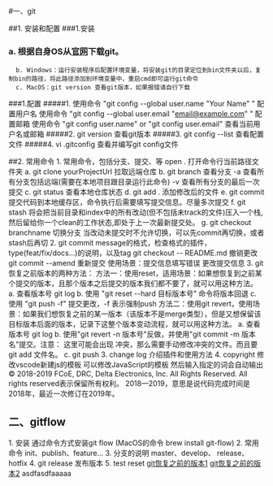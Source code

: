 #一、git

##1. 安装和配置
###1.安装 
###   a. 根据自身OS从[官网](https://git-scm.com)下载git。
      b. Windows：运行安装程序后配置环境变量，将安装git的目录定位到bin文件夹以后，复制bin的路径，将此路径添加到环境变量中，重启cmd即可运行git命令
      c. MacOS：git version 查看git版本，如果报错请自行下载
###1.配置 
#####1. 
       使用命令 "git config --global user.name "Your Name" " 配置用户名
       使用命令 "git config --global user.email "email@example.com" " 配置邮箱
       使用命令 "git config user.name" or "git config user.email" 查看当前用户名或邮箱
#####2. git version 查看git版本
#####3. git config --list 查看配置文件
#####4. vi .gitconfig 查看并编写git config文件

##2. 常用命令
    1. 常用命令，包括分支、提交、等
      open . 打开命令行当前路径文件夹
      a. git clone yourProjectUrl  拉取远端仓库
      b. git branch 查看分支
        -a 查看所有分支包括远端(需要在本地项目跟目录运行此命令)
        -v 查看所有分支的最后一次提交
      c. git status 查看本地仓库状态
      d. git add . 添加修改后的文件
      e. git commit 提交代码到本地缓存区，命令执行后需要填写提交信息。尽量多次提交
      f. git stash 将会把当前目录和index中的所有改动(但不包括未track的文件)压入一个栈,然后留给你一个clean的工作状态,即处于上一次最新提交处。
      g. git checkout branchname 切换分支 当改动未提交时不允许切换，可以先commit再切换，或者stash后再切
    2. git commit message的格式，检查格式的插件，type(feat/fix/docs...)的说明，以及tag
        git checkout -- README.md 撤销更改
        git commit --amend 重新提交 使用场景：提交信息填写错误 更改提交信息
    3. git恢复之前版本的两种方法：
      方法一：使用reset，适用场景：如果想恢复到之前某个提交的版本，且那个版本之后提交的版本我们都不要了，就可以用这种方法。
        a. 查看版本号 git log
        b. 使用 "git reset --hard 目标版本号" 命令将版本回退
        c. 使用 "git push -f" 提交更改，-f 表示强制push
      方法二：使用git revert，使用场景：如果我们想恢复之前的某一版本（该版本不是merge类型），但是又想保留该目标版本后面的版本，记录下这整个版本变动流程，就可以用这种方法。
        a. 查看版本号 git log
        b. 使用"git revert -n 版本号"反做，并使用"git commit -m 版本名"提交。注意： 这里可能会出现
           冲突，那么需要手动修改冲突的文件。而且要git add 文件名。
        c. git push
  3. change log
    介绍插件和使用方法
  4. copyright
    修改vscode新建js的模板
    可以修改JavaScript的模板 然后输入指定的词会自动输出
    © 2018-2019 FCoE, DRC, Delta Electronics, Inc. All Rights Reserved.
    All rights reserved表示保留所有权利。
    2018—2019，意思是说代码完成时间是2018年，最近一次修订在2019年。

<h2>二、gitflow</h2>
  1. 安装
    通过命令方式安装git flow    (MacOS的命令  brew install git-flow)
  2. 常用命令
    init、publish、feature...
  3. 分支的说明
    master、develop、 release、 hotfix
  4. git release
    发布版本
  5. test reset
<a href="https://blog.csdn.net/yxlshk/article/details/79944535">git恢复之前的版本1</a>
<a href="https://git-scm.com/book/zh/v1/Git-基础-撤消操作">git恢复之前的版本2</a>
asdfasdfaaaaa